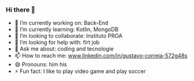 ### Hi there 👋



- 🔭 I’m currently working on: Back-End
- 🌱 I’m currently learning: Kotlin, MongoDB
- 👯 I’m looking to collaborate: Instituto PROA
- 🤔 I’m looking for help with: firt job
- 💬 Ask me about: coding and tecnologie
- 📫 How to reach me: www.linkedin.com/in/gustavo-correia-572g48s
- 😄 Pronouns: him his
- ⚡ Fun fact: I like to play video game and play soccer

